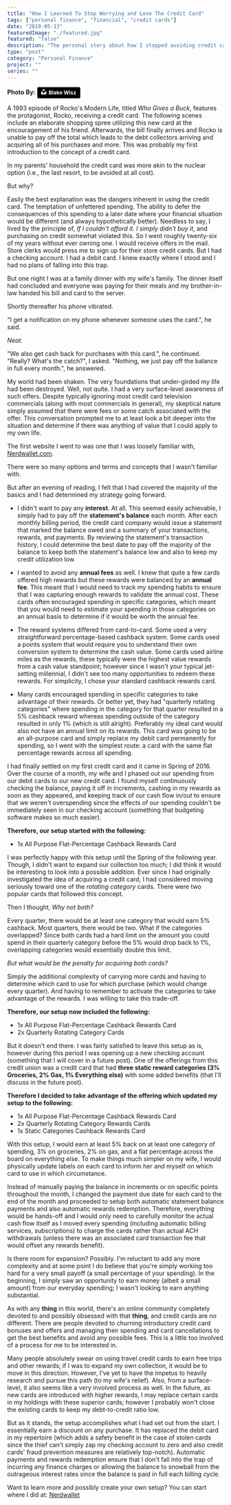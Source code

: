 ```yaml
---
title: "How I Learned To Stop Worrying and Love The Credit Card"
tags: ["personal finance", "financial", "credit cards"]
date: "2019-05-13"
featuredImage: "./featured.jpg"
featured: "false"
description: "The personal story about how I stopped avoiding credit cards and learned to utilize them for the benefit of earning a small amount on my everyday purchases."
type: "post"
category: "Personal Finance"
project: ""
series: ""
---
```


**Photo By:** <a style="background-color:black;color:white;text-decoration:none;padding:4px 6px;font-family:-apple-system, BlinkMacSystemFont, &quot;San Francisco&quot;, &quot;Helvetica Neue&quot;, Helvetica, Ubuntu, Roboto, Noto, &quot;Segoe UI&quot;, Arial, sans-serif;font-size:12px;font-weight:bold;line-height:1.2;display:inline-block;border-radius:3px" href="https://unsplash.com/@blakewisz?utm_medium=referral&amp;utm_campaign=photographer-credit&amp;utm_content=creditBadge" target="_blank" rel="noopener noreferrer" title="Download free do whatever you want high-resolution photos from Blake Wisz"><span style="display:inline-block;padding:2px 3px"><svg xmlns="http://www.w3.org/2000/svg" style="height:12px;width:auto;position:relative;vertical-align:middle;top:-2px;fill:white" viewBox="0 0 32 32"><title>unsplash-logo</title><path d="M10 9V0h12v9H10zm12 5h10v18H0V14h10v9h12v-9z"></path></svg></span><span style="display:inline-block;padding:2px 3px">Blake Wisz</span></a>

A 1993 episode of Rocko's Modern Life, titled *Who Gives a Buck*, features the protagonist, Rocko, receiving a credit card. The following scenes include an elaborate shopping spree utilizing this new card at the encouragement of his friend. Afterwards, the bill finally arrives and Rocko is unable to pay off the total which leads to the debt collectors arriving and acquiring all of his purchases and more. This was probably my first introduction to the concept of a credit card. 

In my parents' household the credit card was more akin to the nuclear option (i.e., the last resort, to be avoided at all cost).

But why?

Easily the best explanation was the dangers inherent in using the credit card. The temptation of unfettered spending. The ability to defer the consequences of this spending to a later date where your financial situation would be different (and always hypothetically better). Needless to say, I lived by the principle of, *If I couldn't afford it. I simply didn't buy it*, and purchasing on credit somewhat violated this. So I went roughly twenty-six of my years without ever owning one. I would receive offers in the mail. Store clerks would press me to sign up for their store credit cards. But I had a checking account. I had a debit card. I knew exactly where I stood and I had no plans of falling into this trap.

But one night I was at a family dinner with my wife's family. The dinner itself had concluded and everyone was paying for their meals and my brother-in-law handed his bill and card to the server. 

Shortly thereafter his phone vibrated. 

"I get a notification on my phone whenever someone uses the card.", he said.

*Neat.* 

"We also get cash back for purchases with this card.", he continued.
"Really? What's the catch?", I asked.
"Nothing, we just pay off the balance in full every month.", he answered.

My world had been shaken. The very foundations that under-girded my life had been destroyed. Well, not quite. I had a very surface-level awareness of such offers. Despite typically ignoring most credit card television commercials (along with most commercials in general), my skeptical nature simply assumed that there were fees or some catch associated with the offer. This conversation prompted me to at least look a bit deeper into the situation and determine if there was anything of value that I could apply to my own life.

The first website I went to was one that I was loosely familiar with, [Nerdwallet.com](https://www.nerdwallet.com/the-best-credit-cards). 

There were so many options and terms and concepts that I wasn't familiar with.  

But after an evening of reading, I felt that I had covered the majority of the basics and I had determined my strategy going forward. 


- I didn't want to pay any **interest**. At all. This seemed easily achievable, I simply had to pay off the **statement's balance** each month. After each monthly billing period, the credit card company would issue a statement that marked the balance owed and a summary of your transactions, rewards, and payments. By reviewing the statement's transaction history, I could determine the best date to pay off the majority of the balance to keep both the statement's balance low and also to keep my credit utilization low.

- I wanted to avoid any **annual fees** as well. I knew that quite a few cards offered high rewards but these rewards were balanced by an **annual fee**. This meant that I would need to track my spending habits to ensure that I was capturing enough rewards to validate the annual cost. These cards often encouraged spending in specific categories, which meant that you would need to estimate your spending in those categories on an annual basis to determine if it would be worth the annual fee.

- The reward systems differed from card-to-card. Some used a very straightforward percentage-based cashback system. Some cards used a points system that would require you to understand their own conversion system to determine the cash value. Some cards used airline miles as the rewards, these typically were the highest value rewards from a cash value standpoint; however since I wasn't your typical jet-setting millennial, I didn't see too many opportunities to redeem these rewards. For simplicity, I chose your standard cashback rewards card.

- Many cards encouraged spending in specific categories to take advantage of their rewards. Or better yet, they had "quarterly rotating categories" where spending in the category for that quarter resulted in a 5% cashback reward whereas spending outside of the category resulted in only 1% (which is still alright). Preferably my ideal card would also not have an annual limit on its rewards. This card was going to be an all-purpose card and simply replace my debit card permanently for spending, so I went with the simplest route: a card with the same flat percentage rewards across all spending.

I had finally settled on my first credit card and it came in Spring of 2016. Over the course of a month, my wife and I phased out our spending from our debit cards to our new credit card. I found myself continuously checking the balance, paying it off in increments, cashing in my rewards as soon as they appeared, and keeping track of our cash flow in/out to ensure that we weren't overspending since the effects of our spending couldn't be immediately seen in our checking account (something that budgeting software makes so much easier).

**Therefore, our setup started with the following:**

 - 1x All Purpose Flat-Percentage Cashback Rewards Card

I was perfectly happy with this setup until the Spring of the following year.  Though, I didn't want to expand our collection too much; I did think it would be interesting to look into a possible addition. Ever since I had originally investigated the idea of acquiring a credit card, I had considered moving seriously toward one of the *rotating category* cards. There were two popular cards that followed this concept. 

Then I thought, *Why not both?*

Every quarter, there would be at least one category that would earn 5% cashback. Most quarters, there would be two. What if the categories overlapped? Since both cards had a hard limit on the amount you could spend in their quarterly category before the 5% would drop back to 1%, overlapping categories would essentially double this limit.

*But what would be the penalty for acquiring both cards?* 

Simply the additional complexity of carrying more cards and having to determine which card to use for which purchase (which would change every quarter). And having to remember to activate the categories to take advantage of the rewards. I was willing to take this trade-off.

**Therefore, our setup now included the following:**

 - 1x All Purpose Flat-Percentage Cashback Rewards Card
 - 2x Quarterly Rotating Category Cards

But it doesn't end there. I was fairly satisfied to leave this setup as is, however during this period I was opening up a new checking account (something that I will cover in a future post). One of the offerings from this credit union was a credit card that had **three static reward categories (3% Groceries, 2% Gas, 1% Everything else)** with some added benefits (that I'll discuss in the future post).

**Therefore I decided to take advantage of the offering which updated my setup to the following:**

 - 1x All Purpose Flat-Percentage Cashback Rewards Card
 - 2x Quarterly Rotating Category Rewards Cards
-  1x Static Categories Cashback Rewards Card

With this setup, I would earn at least 5% back on at least one category of spending, 3% on groceries, 2% on gas, and a flat percentage across the board on everything else. To make things much simpler on my wife, I would physically update labels on each card to inform her and myself on which card to use in which circumstance.

Instead of manually paying the balance in increments or on specific points throughout the month, I changed the payment due date for each card to the end of the month and proceeded to setup both automatic statement balance payments and also automatic rewards redemption. Therefore, everything would be hands-off and I would only need to carefully monitor the actual cash flow itself as I moved every spending (including automatic billing services, subscriptions) to charge the cards rather than actual ACH withdrawals (unless there was an associated card transaction fee that would offset any rewards benefit).

Is there room for expansion? Possibly. I'm reluctant to add any more complexity and at some point I do believe that you're simply working too hard for a very small payoff (a small percentage of your spending). In the beginning, I simply saw an opportunity to earn money (albeit a small amount) from our everyday spending; I wasn't looking to earn anything substantial. 

As with any **thing** in this world, there's an online community completely devoted to and possibly obsessed with that **thing**, and credit cards are no different. There are people devoted to churning introductory credit card bonuses and offers and managing their spending and card cancellations to get the best benefits and avoid any possible fees. This is a little too involved of a process for me to be interested in. 

Many people absolutely swear on using travel credit cards to earn free trips and other rewards; if I was to expand my own collection, it would be to move in this direction. However, I've yet to have the impetus to heavily research and pursue this path (to my wife's relief). Also, from a surface-level, it also seems like a very involved process as well. In the future, as new cards are introduced with higher rewards, I may replace certain cards in my holdings with these superior cards; however I probably won't close the existing cards to keep my debt-to-credit ratio low.

But as it stands, the setup accomplishes what I had set out from the start. I essentially earn a discount on any purchase. It has replaced the debit card in my repertoire (which adds a safety benefit in the case of stolen cards since the thief can't simply zap my checking account to zero and also credit cards' fraud prevention measures are relatively top-notch). Automatic payments and rewards redemption ensure that I don't fall into the trap of incurring any finance charges or allowing the balance to snowball from the outrageous interest rates since the balance is paid in full each billing cycle.

Want to learn more and possibly create your own setup? You can start where I did at: [Nerdwallet](https://www.nerdwallet.com/blog/credit-cards/credit-cards-101/?trk=nw_gn2_4.0)